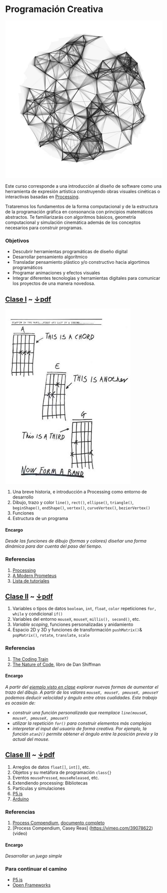 # Programación Creativa

![mesh network](img/mesh.jpg)

Este curso corresponde a una introducción al diseño de software como una herramienta de expresión artística construyendo obras visuales cinéticas o interactivas basadas en [Processing](https://processing.org). 

Trataremos los fundamentos de la forma computacional y de la estructura de la programación gráfica en consonancia con principios matemáticos abstractos. Te familiarizarás con algoritmos básicos, geometría computacional y simulación cinemática además de los conceptos necesarios para construir programas. 

### Objetivos

- Descubrir herramientas programáticas de diseño digital 
- Desarrollar pensamiento algorítmico
- Transladar pensamiento plástico y/o constructivo hacia algortimos programáticos
- Programar animaciones y efectos visuales 
- Integrar diferentes tecnologías y herramientas digitales para comunicar los proyectos de una manera novedosa.

## [Clase I](https://hspencer.github.io/programacion_creativa/presentaciones/clase_01/index.html) ~ [↓pdf](https://hspencer.github.io/programacion_creativa/presentaciones/clase_01.pdf)

![diy](img/chords.jpg)

1. Una breve historia, e introducción a Processing como entorno de desarrollo
2. Dibujo, trazo y color `line()`, `rect()`, `ellipse()`, `triangle()`, `beginShape()`, `endShape()`, `vertex()`, `curveVertex()`, `bezierVertex()`
3. Funciones
4. Estructura de un programa

#### Encargo

*Desde las funciones de dibujo (formas y colores) diseñar una forma dinámica para dar cuenta del paso del tiempo.*

### Referencias
1. [Processing](http://processing.org)
2. [A Modern Prometeus](https://medium.com/processing-foundation/a-modern-prometheus-59aed94abe85)
3. [Lista de tutoriales](http://p5art.tumblr.com/tutorials)

## [Clase II](https://hspencer.github.io/programacion_creativa/presentaciones/clase_02/index.html) ~ [↓pdf](https://hspencer.github.io/programacion_creativa/presentaciones/clase_02.pdf)

1. Variables o tipos de datos `boolean`, `int`, `float`, `color` repeticiones `for, while` y condicional `if()`
2. Variables del entorno `mouseX`, `mouseY`, `millis(), second()`, etc.
3. *Variable scoping*, funciones personalizadas y anidamiento
4. Espacio 2D y 3D y funciones de transformación `pushMatrix()`& ` popMatrix()`, `rotate`, `translate`, `scale` 

### Referencias
1. [The Coding Train](https://www.youtube.com/channel/UCvjgXvBlbQiydffZU7m1_aw)
2. [The Nature of Code](http://natureofcode.com/book/), libro de Dan Shiffman


#### Encargo
*A partir del [ejemplo visto en clase](clase_02/ejemplo_05_dibujo) explorar nuevas formas de aumentar el trazo del dibujo. A partir de los valores `mouseX, mouseY, pmouseX, pmouseY` podemos deducir velocidad y ángulo entre otras cualidades. Este trabajo es ocasión de:*

- *construir una función personalizada que reemplace `line(mouseX, mouseY, pmouseX, pmouseY)`*
- *utilizar la repetición `for()` para construir elementos más complejos*
- *interpretar el input del usuario de forma creativa. Por ejemplo, la función `atan2()` permite obtener el ángulo entre la posición previa y la actual del mouse.*

## [Clase III](https://hspencer.github.io/programacion_creativa/presentaciones/clase_03/index.html) ~ [↓pdf](https://hspencer.github.io/programacion_creativa/presentaciones/clase_03.pdf)

1. Arreglos de datos `float[]`, `int[]`, etc.
2. Objetos y su metáfora de programación `class{}`
3. Eventos `mousePressed`, `mouseReleased`, etc.
4. Extendiendo processing: Bibliotecas
5. Partículas y simulaciones
6. [P5.js](https://p5js.org)
7. [Arduino](https://arduino.cc)

### Referencias
1. [Process Compendium](http://www.creativeapplications.net/processing/process-compendium-processing/), [documento completo](https://drive.google.com/file/d/0B9h469--G5OwOGVfVmUxZUQ5VzA/view)
2. [Process Compendium, Casey Reas] (https://vimeo.com/39078622)(video)


#### Encargo
*Desarrollar un juego simple*

### Para continuar el camino
- [P5.js](https://p5js.org)
- [Open Frameworks](https://openframeworks.cc/)
